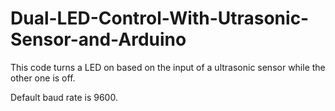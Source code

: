 # Dual-LED-Control-With-Utrasonic-Sensor-and-Arduino

This code turns a LED on based on the input of a ultrasonic sensor while the other one is off.

Default baud rate is 9600.
